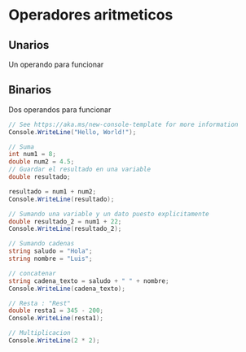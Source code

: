 # Operadores aritmeticos

## Unarios
Un operando para funcionar

## Binarios
Dos operandos para funcionar


```C#
// See https://aka.ms/new-console-template for more information
Console.WriteLine("Hello, World!");

// Suma
int num1 = 8;
double num2 = 4.5;
// Guardar el resultado en una variable
double resultado;

resultado = num1 + num2;
Console.WriteLine(resultado);

// Sumando una variable y un dato puesto explicitamente
double resultado_2 = num1 + 22;
Console.WriteLine(resultado_2);

// Sumando cadenas
string saludo = "Hola";
string nombre = "Luis";

// concatenar
string cadena_texto = saludo + " " + nombre;
Console.WriteLine(cadena_texto);

// Resta : "Rest"
double resta1 = 345 - 200;
Console.WriteLine(resta1);

// Multiplicacion
Console.WriteLine(2 * 2);
```

